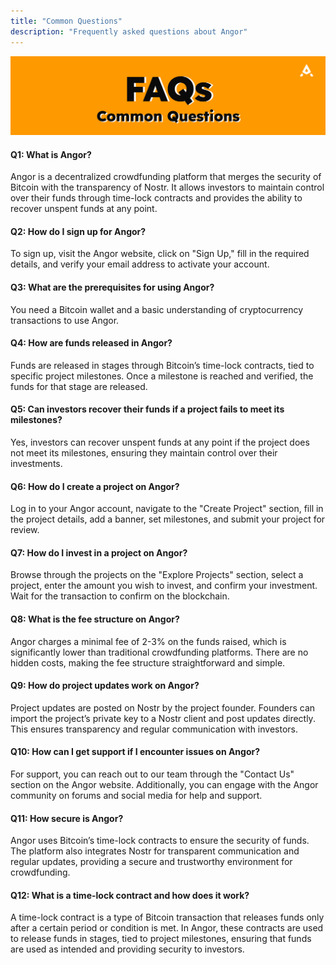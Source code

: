 ```yaml
---
title: "Common Questions"
description: "Frequently asked questions about Angor"
---
```


![image info](./images/FAQs.png)

#### Q1: What is Angor?

Angor is a decentralized crowdfunding platform that merges the security of Bitcoin with the transparency of Nostr. It allows investors to maintain control over their funds through time-lock contracts and provides the ability to recover unspent funds at any point.

#### Q2: How do I sign up for Angor?
To sign up, visit the Angor website, click on "Sign Up," fill in the required details, and verify your email address to activate your account.

#### Q3: What are the prerequisites for using Angor?
You need a Bitcoin wallet and a basic understanding of cryptocurrency transactions to use Angor.

#### Q4: How are funds released in Angor?
Funds are released in stages through Bitcoin’s time-lock contracts, tied to specific project milestones. Once a milestone is reached and verified, the funds for that stage are released.

#### Q5: Can investors recover their funds if a project fails to meet its milestones?
Yes, investors can recover unspent funds at any point if the project does not meet its milestones, ensuring they maintain control over their investments.

#### Q6: How do I create a project on Angor?
Log in to your Angor account, navigate to the "Create Project" section, fill in the project details, add a banner, set milestones, and submit your project for review.

#### Q7: How do I invest in a project on Angor?
Browse through the projects on the "Explore Projects" section, select a project, enter the amount you wish to invest, and confirm your investment. Wait for the transaction to confirm on the blockchain.

#### Q8: What is the fee structure on Angor?
Angor charges a minimal fee of 2-3% on the funds raised, which is significantly lower than traditional crowdfunding platforms. There are no hidden costs, making the fee structure straightforward and simple.

#### Q9: How do project updates work on Angor?
Project updates are posted on Nostr by the project founder. Founders can import the project’s private key to a Nostr client and post updates directly. This ensures transparency and regular communication with investors.

#### Q10: How can I get support if I encounter issues on Angor?
For support, you can reach out to our team through the "Contact Us" section on the Angor website. Additionally, you can engage with the Angor community on forums and social media for help and support.

#### Q11: How secure is Angor?
Angor uses Bitcoin’s time-lock contracts to ensure the security of funds. The platform also integrates Nostr for transparent communication and regular updates, providing a secure and trustworthy environment for crowdfunding.

#### Q12: What is a time-lock contract and how does it work?
A time-lock contract is a type of Bitcoin transaction that releases funds only after a certain period or condition is met. In Angor, these contracts are used to release funds in stages, tied to project milestones, ensuring that funds are used as intended and providing security to investors.
